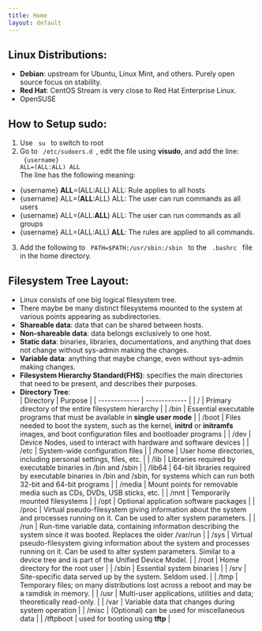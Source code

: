 ```yaml
---
title: Home
layout: default
---
```


## Linux Distributions:
- **Debian**: upstream for Ubuntu, Linux Mint, and others. Purely open source focus on stability. 
- **Red Hat**: CentOS Stream is very close to Red Hat Enterprise Linux. 
- OpenSUSE

## How to Setup sudo:
1. Use <code> su </code> to switch to root
2. Go to <code> /etc/sudoers.d </code>, edit the file using **visudo**, and add the line: <br>
<code> {username} ALL=(ALL:ALL) ALL </code><br>
The line has the following meaning: 
- {username} **ALL**=(ALL:ALL) ALL: Rule applies to all hosts
- {username} ALL=(**ALL**:ALL) ALL: The user can run commands as all users 
- {username} ALL=(ALL:**ALL**) ALL: The user can run commands as all groups 
- {username} ALL=(ALL:ALL) **ALL**: The rules are applied to all commands.  

3. Add the following to <code> PATH=$PATH:/usr/sbin:/sbin </code> to the <code> .bashrc </code> file in the home directory. 

## Filesystem Tree Layout:
- Linux consists of one big logical filesystem tree. 
- There maybe be many distinct filesystems mounted to the system at various points appearing as subdirectories. 
- **Shareable data**: data that can be shared between hosts.
- **Non-shareable data**: data belongs exclusively to one host.
- **Static data**: binaries, libraries, documentations, and anything that does not change without sys-admin making the changes.
- **Variable data**: anything that maybe change, even without sys-admin making changes.   
- **Filesystem Hierarchy Standard(FHS)**: specifies the main directories that need to be present, and describes their purposes. 
- **Directory Tree**: <br>
| Directory      | Purpose      |
| ------------- | ------------- |
| / | Primary directory of the entire filesystem hierarchy |
| /bin | Essential executable programs that must be available in **single user mode** |
| /boot | Files needed to boot the system, such as the kernel, **initrd** or **initramfs** images, and boot configuration files and bootloader programs |
| /dev | Device Nodes, used to interact with hardware and software devices |
| /etc | System-wide configuration files |
| /home | User home directories, including personal settings, files, etc. |
| /lib | Libraries required by executable binaries in /bin and /sbin | 
| /lib64 | 64-bit libraries required by executable binaries in /bin and /sbin, for systems which can run both 32-bit and 64-bit programs |
| /media | Mount points for removable media such as CDs, DVDs, USB sticks, etc. |
| /mnt | Temporarily mounted filesystems | 
| /opt | Optional application software packages |
| /proc | Virtual pseudo-filesystem giving information about the system and processes running on it. Can be used to alter system parameters. |
| /run | Run-time variable data, containing information describing the system since it was booted. Replaces the older /var/run |
| /sys | Virtual pseudo-filesystem giving information about the system and processes running on it. Can be used to alter system parameters. Similar to a device tree and is part of the Unified Device Model. |
| /root | Home directory for the root user |
| /sbin | Essential system binaries |
| /srv | Site-specific data served up by the system. Seldom used. |
| /tmp | Temporary files; on many distributions lost across a reboot and may be a ramdisk in memory. |
| /usr | Multi-user applications, utilities and data; theoretically read-only. | 
| /var | Variable data that changes during system operation |
| /misc | (Optional) can be used for miscellaneous data |
| /tftpboot | used for booting using **tftp** | 